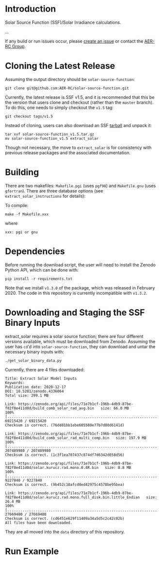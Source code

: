 # Introduction

Solar Source Function (SSF)/Solar Irradiance calculations.

...

If any build or run issues occur, please [create an issue](https://github.com/AER-RC/solar-source-function/issues) or contact the [AER-RC Group](https://github.com/AER-RC).

# Cloning the Latest Release

Assuming the output directory should be `solar-source-function`:

`git clone git@github.com:AER-RC/solar-source-function.git`


Currently, the latest release is SSF v1.5, and it is recommended that this be the version that users clone and checkout (rather than the `master` branch). To do this, one needs to simply checkout the `v1.5` tag:

```
git checkout tags/v1.5
```

Instead of cloning, users can also download an SSF [tarball](https://github.com/AER-RC/solar-source_function/releases/tag/v2.7.1) and unpack it:

```
tar xvf solar-source-function_v1.5.tar.gz
mv solar-source-function_v1.5 extract_solar
```

Though not necessary, the move to `extract_solar` is for consistency with previous release packages and the associated documentation.

# Building

There are two makefiles: `Makefile.pgi` (uses `pgf90`) and `Makefile.gnu` (uses `gfortran`). There are three database options (see `extract_solar_instructions` for details):

To compile:

```
make -f Makefile.xxx
```

where

```
xxx: pgi or gnu
```

# Dependencies

Before running the download script, the user will need to install the Zenodo Python API, which can be done with:

```
pip install -r requirements.txt
```

Note that we install `v1.3.0` of the package, which was released in February 2020. The code in this repository is currently incompatible with `v1.3.2`.

# Downloading and Staging the SSF Binary Inputs

extract_solar requires a solar source function; there are four different versions available, which must be downloaded from Zenodo.
Assuming the user has `cd`'d into `solar-source-function`, they can download and untar the necessary binary inputs with:

```
./get_solar_binary_data.py
```

Currently, there are 4 files downloaded:

```
Title: Extract Solar Model Inputs
Keywords:
Publication date: 2020-12-17
DOI: 10.5281/zenodo.4336064
Total size: 299.1 MB

Link: https://zenodo.org/api/files/71e7b1cf-196b-4db9-87be-f82f8e411d0d/build_comb_solar_rad_avg.bin   size: 66.0 MB
100% [........................................................................] 69215420 / 69215420
Checksum is correct. (76dd81bb1ebe605580e77b7d80d6141d)

Link: https://zenodo.org/api/files/71e7b1cf-196b-4db9-87be-f82f8e411d0d/build_comb_solar_rad_multi_comp.bin   size: 197.9 MB
100% [......................................................................] 207489980 / 207489980
Checksum is correct. (1c3f1ea707437c874df7d6342d058d56)

Link: https://zenodo.org/api/files/71e7b1cf-196b-4db9-87be-f82f8e411d0d/solar.kurucz.rad.mono.0.4R.bin   size: 8.8 MB
100% [..........................................................................] 9227840 / 9227840
Checksum is correct. (9b452c10afcd8ed42975c4578be95bea)

Link: https://zenodo.org/api/files/71e7b1cf-196b-4db9-87be-f82f8e411d0d/solar.kurucz.rad.mono.full_disk.bin.little_Endian   size: 26.4 MB
100% [........................................................................] 27669480 / 27669480
Checksum is correct. (cd6451e629f11409a34a5d5c2c42c02b)
All files have been downloaded.
```

They are all moved into the `data` directory of this repository.

# Run Example
